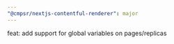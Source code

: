 ```yaml
---
"@cmpsr/nextjs-contentful-renderer": major
---
```


feat: add support for global variables on pages/replicas
